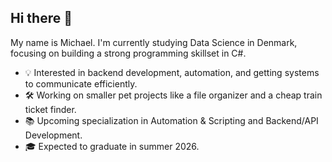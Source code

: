 ## Hi there 👋

My name is Michael. I'm currently studying Data Science in Denmark, focusing on building a strong programming skillset in C#.

- 💡 Interested in backend development, automation, and getting systems to communicate efficiently.
- 🛠️ Working on smaller pet projects like a file organizer and a cheap train ticket finder.
- 📚 Upcoming specialization in Automation & Scripting and Backend/API Development.
- 🎓 Expected to graduate in summer 2026.
  
<!--
**mbarosendal/mbarosendal** is a ✨ _special_ ✨ repository because its `README.md` (this file) appears on your GitHub profile.

Here are some ideas to get you started:

- 🔭 I’m currently working on ...
- 🌱 I’m currently learning ...
- 👯 I’m looking to collaborate on ...
- 🤔 I’m looking for help with ...
- 💬 Ask me about ...
- 📫 How to reach me: ...
- 😄 Pronouns: ...
- ⚡ Fun fact: ...
-->
